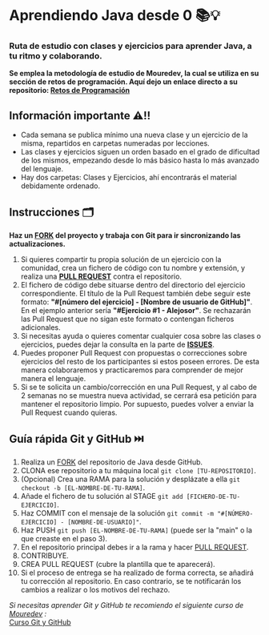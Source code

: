 # Aprendiendo Java desde 0 📚💡

### Ruta de estudio con clases y ejercicios para aprender Java, a tu ritmo y colaborando.
**Se emplea la metodología de estudio de Mouredev, la cual se utiliza en su sección de retos de programación. Aquí dejo un enlace directo a su repositorio: [Retos de Programación](https://github.com/mouredev/roadmap-retos-programacion)**

## Información importante ⚠️‼️
* Cada semana se publica mínimo una nueva clase y un ejercicio de la misma, repartidos en carpetas numeradas por lecciones.
* Las clases y ejercicios siguen un orden basado en el grado de dificultad de los mismos, empezando desde lo más básico hasta lo más avanzado del lenguaje.
* Hay dos carpetas: Clases y Ejercicios, ahí encontrarás el material debidamente ordenado.

## Instrucciones 🗂️
**Haz un [FORK](https://github.com/Alejosor/Java_0_to_Hero/fork) del proyecto y trabaja con Git para ir sincronizando las actualizaciones.**

1. Si quieres compartir tu propia solución de un ejercicio con la comunidad, crea un fichero de código con tu nombre y extensión, y realiza una [**PULL REQUEST**](https://docs.github.com/es/pull-requests/collaborating-with-pull-requests/proposing-changes-to-your-work-with-pull-requests/creating-a-pull-request) contra el repositorio.
2. El fichero de código debe situarse dentro del directorio del ejercicio correspondiente. El título de la Pull Request también debe seguir este formato: **"#[número del ejercicio] - [Nombre de usuario de GitHub]"**. En el ejemplo anterior sería **"#Ejercicio #1 - Alejosor"**. Se rechazarán las Pull Request que no sigan este formato o contengan ficheros adicionales.
3. Si necesitas ayuda o quieres comentar cualquier cosa sobre las clases o ejercicios, puedes dejar la consulta en la parte de [**ISSUES**](https://github.com/Alejosor/Java_0_to_Hero/issues).
4. Puedes proponer Pull Request con propuestas o correcciones sobre ejercicios del resto de los participantes si estos poseen errores. De esta manera colaboraremos y practicaremos para comprender de mejor manera el lenguaje.
5. Si se te solicita un cambio/corrección en una Pull Request, y al cabo de 2 semanas no se muestra nueva actividad, se cerrará esa petición para mantener el repositorio limpio. Por supuesto, puedes volver a enviar la Pull Request cuando quieras.

## Guía rápida Git y GitHub ⏭️

1. Realiza un [FORK](https://github.com/Alejosor/Java_0_to_Hero/fork) del repositorio de Java desde GitHub.
2. CLONA ese repositorio a tu máquina local `git clone [TU-REPOSITORIO]`.
3. (Opcional) Crea una RAMA para la solución y desplázate a ella `git checkout -b [EL-NOMBRE-DE-TU-RAMA]`.
4. Añade el fichero de tu solución al STAGE `git add [FICHERO-DE-TU-EJERCICIO]`.
5. Haz COMMIT con el mensaje de la solución `git commit -m "#[NÚMERO-EJERCICIO] - [NOMBRE-DE-USUARIO]"`.
6. Haz PUSH `git push [EL-NOMBRE-DE-TU-RAMA]` (puede ser la "main" o la que creaste en el paso 3).
7. En el repositorio principal debes ir a la rama y hacer [PULL REQUEST](https://docs.github.com/es/pull-requests/collaborating-with-pull-requests/proposing-changes-to-your-work-with-pull-requests/creating-a-pull-request).
8. CONTRIBUYE.
9. CREA PULL REQUEST (cubre la plantilla que te aparecerá).
10. Si el proceso de entrega se ha realizado de forma correcta, se añadirá tu corrección al repositorio. En caso contrario, se te notificarán los cambios a realizar o los motivos del rechazo.

*Si necesitas aprender Git y GitHub te recomiendo el siguiente curso de [Mouredev](https://github.com/mouredev) :*<br>
[Curso Git y GitHub](https://github.com/mouredev/hello-git)
